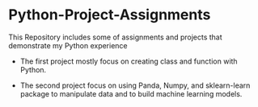 # Python-Project-Assignments
This Repository includes some of assignments and projects that demonstrate my Python experience

- The first project mostly focus on creating class and function with Python.

- The second project focus on using Panda, Numpy, and sklearn-learn package to manipulate data and to build machine learning     models. 


